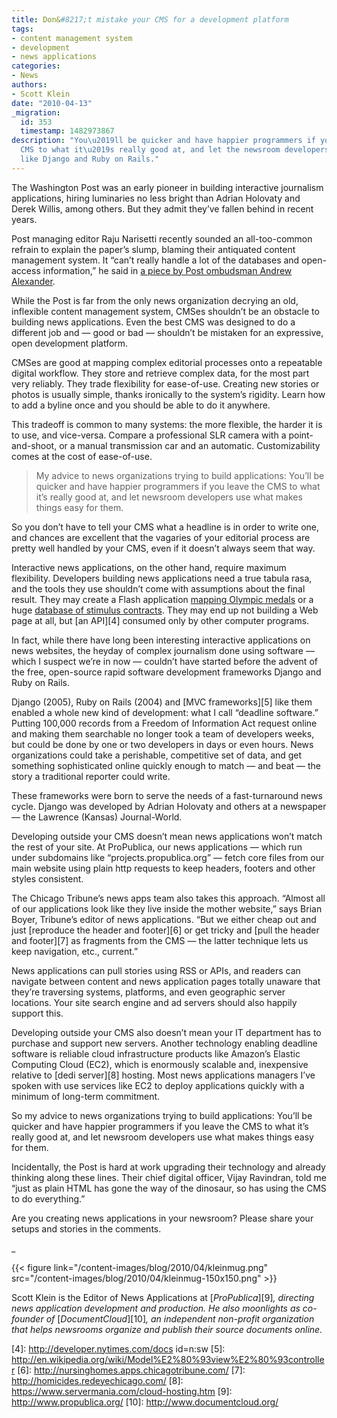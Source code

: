 ```yaml
---
title: Don&#8217;t mistake your CMS for a development platform
tags:
- content management system
- development
- news applications
categories:
- News
authors:
- Scott Klein
date: "2010-04-13"
_migration:
  id: 353
  timestamp: 1482973867
description: "You\u2019ll be quicker and have happier programmers if you leave the
  CMS to what it\u2019s really good at, and let the newsroom developers use MVC frameworks
  like Django and Ruby on Rails."
---
```


The Washington Post was an early pioneer in building interactive journalism applications, hiring luminaries no less bright than Adrian Holovaty and Derek Willis, among others. But they admit they’ve fallen behind in recent years.

Post managing editor Raju Narisetti recently sounded an all-too-common refrain to explain the paper&#8217;s slump, blaming their antiquated content management system. It &#8220;can&#8217;t really handle a lot of the databases and open-access information,&#8221; he said in [a piece by Post ombudsman Andrew Alexander][1].

While the Post is far from the only news organization decrying an old, inflexible content management system, CMSes shouldn&#8217;t be an obstacle to building news applications. Even the best CMS was designed to do a different job and &#8212; good or bad &#8212; shouldn&#8217;t be mistaken for an expressive, open development platform.

CMSes are good at mapping complex editorial processes onto a repeatable digital workflow. They store and retrieve complex data, for the most part very reliably. They trade flexibility for ease-of-use. Creating new stories or photos is usually simple, thanks ironically to the system&#8217;s rigidity. Learn how to add a byline once and you should be able to do it anywhere.

This tradeoff is common to many systems: the more flexible, the harder it is to use, and vice-versa. Compare a professional SLR camera with a point-and-shoot, or a manual transmission car and an automatic. Customizability comes at the cost of ease-of-use.

> My advice to news organizations trying to build applications: You’ll be quicker and have happier programmers if you leave the CMS to what it’s really good at, and let newsroom developers use what makes things easy for them.

So you don’t have to tell your CMS what a headline is in order to write one, and chances are excellent that the vagaries of your editorial process are pretty well handled by your CMS, even if it doesn’t always seem that way.

Interactive news applications, on the other hand, require maximum flexibility. Developers building news applications need a true tabula rasa, and the tools they use shouldn&#8217;t come with assumptions about the final result. They may create a Flash application [mapping Olympic medals][2] or a huge [database of stimulus contracts][3]. They may end up not building a Web page at all, but [an API][4] consumed only by other computer programs.

In fact, while there have long been interesting interactive applications on news websites, the heyday of complex journalism done using software &#8212; which I suspect we’re in now &#8212; couldn’t have started before the advent of the free, open-source rapid software development frameworks Django and Ruby on Rails.

Django (2005), Ruby on Rails (2004) and [MVC frameworks][5] like them enabled a whole new kind of development: what I call “deadline software.” Putting 100,000 records from a Freedom of Information Act request online and making them searchable no longer took a team of developers weeks, but could be done by one or two developers in days or even hours. News organizations could take a perishable, competitive set of data, and get something sophisticated online quickly enough to match &#8212; and beat &#8212; the story a traditional reporter could write.

These frameworks were born to serve the needs of a fast-turnaround news cycle. Django was developed by Adrian Holovaty and others at a newspaper &#8212; the Lawrence (Kansas) Journal-World.

Developing outside your CMS doesn’t mean news applications won&#8217;t match the rest of your site. At ProPublica, our news applications &#8212; which run under subdomains like &#8220;projects.propublica.org&#8221; &#8212; fetch core files from our main website using plain http requests to keep headers, footers and other styles consistent.

The Chicago Tribune&#8217;s news apps team also takes this approach. &#8220;Almost all of our applications look like they live inside the mother website,&#8221; says Brian Boyer, Tribune&#8217;s editor of news applications. &#8220;But we either cheap out and just [reproduce the header and footer][6] or get tricky and [pull the header and footer][7] as fragments from the CMS &#8212; the latter technique lets us keep navigation, etc., current.&#8221;

News applications can pull stories using RSS or APIs, and readers can navigate between content and news application pages totally unaware that they&#8217;re traversing systems, platforms, and even geographic server locations. Your site search engine and ad servers should also happily support this.

Developing outside your CMS also doesn&#8217;t mean your IT department has to purchase and support new servers. Another technology enabling deadline software is reliable cloud infrastructure products like Amazon’s Elastic Computing Cloud (EC2), which is enormously scalable and, inexpensive relative to [dedi server][8] hosting. Most news applications managers I&#8217;ve spoken with use services like EC2 to deploy applications quickly with a minimum of long-term commitment.

So my advice to news organizations trying to build applications: You’ll be quicker and have happier programmers if you leave the CMS to what it’s really good at, and let newsroom developers use what makes things easy for them.

Incidentally, the Post is hard at work upgrading their technology and already thinking along these lines. Their chief digital officer, Vijay Ravindran, told me &#8220;just as plain HTML has gone the way of the dinosaur, so has using the CMS to do everything.&#8221;

Are you creating news applications in your newsroom? Please share your setups and stories in the comments.

_

{{< figure link="/content-images/blog/2010/04/kleinmug.png" src="/content-images/blog/2010/04/kleinmug-150x150.png" >}}</p> 

Scott Klein is the Editor of News Applications at </em>[_ProPublica_][9]_, directing news application development and production. He also moonlights as co-founder of_ [_DocumentCloud_][10]_, an independent non-profit organization that helps newsrooms organize and publish their source documents online._

 [1]: http://www.washingtonpost.com/wp-dyn/content/article/2010/03/12/AR2010031203408.html
 [2]: http://2010games.nytimes.com/medals/map.html
 [3]: http://projects.propublica.org/recovery/
 [4]: http://developer.nytimes.com/docs id=n:sw
 [5]: http://en.wikipedia.org/wiki/Model%E2%80%93view%E2%80%93controller
 [6]: http://nursinghomes.apps.chicagotribune.com/
 [7]: http://homicides.redeyechicago.com/
 [8]: https://www.servermania.com/cloud-hosting.htm
 [9]: http://www.propublica.org/
 [10]: http://www.documentcloud.org/